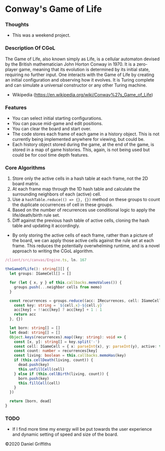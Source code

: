 # Conway's Game of Life

### Thoughts

- This was a weekend project.

### Description Of CGoL

The Game of Life, also known simply as Life, is a cellular automaton devised by the British mathematician John Horton Conway in 1970. It is a zero-player game, meaning that its evolution is determined by its initial state, requiring no further input. One interacts with the Game of Life by creating an initial configuration and observing how it evolves. It is Turing complete and can simulate a universal constructor or any other Turing machine.

- Wikipedia (https://en.wikipedia.org/wiki/Conway%27s_Game_of_Life)

### Features

- You can select initial starting configurations.
- You can pause mid-game and edit positions.
- You can clear the board and start over.
- The code stores each frame of each game in a history object. This is not currently being implemented anywhere for viewing, but could be.
- Each history object stored during the game, at the end of the game, is stored in a map of game histories. This, again, is not being used but could be for cool time depth features.

### Core Algorithms

1. Store only the active cells in a hash table at each frame, not the 2D board matrix.
2. At each frame map through the 1D hash table and calculate the surrounding neighbors of each (active) cell.
3. Use a `hashTable.reduce(() => {}, {})` method on these groups to count the duplicate occurrences of cell in these groups.
4. Based on the number of recurrences use conditional logic to apply the life/death/birth rule set.
5. Diff against the previous hash table of active cells, cloning the hash table and updating it accordingly.

- By only storing the active cells of each frame, rather than a picture of the board, we can apply those active cells against the rule set at each frame. This reduces the potentially overwhelming runtime, and is a novel approach to writing the CGoL algorithm.
```typescript
/client/src/canvas/Engine.ts, ln. 167

theGameOfLife(): string[][] {
  let groups: IGameCell[] = []

  for (let { x, y } of this.callbacks.memoValues()) {
    groups.push(...neighbor cells from memo)
  }

  const recurrences = groups.reduce((acc: IRecurrences, cell: IGameCell): IRecurrences => {
    const key: string = `${cell.x}-${cell.y}`
    acc[key] = !!acc[key] ? acc[key] + 1 : 1
    return acc
  }, {})

  let born: string[] = []
  let dead: string[] = []
  Object.keys(recurrences).map((key: string): void => {
    const [x, y]: string[] = key.split('-')
    const cell: IGameCell = { x: parseInt(x), y: parseInt(y), active: true }
    const count: number = recurrences[key]
    const living: boolean = this.callbacks.memoHas(key)
    if (this.cellDeath(living, count)) {
      dead.push(key)
      this.unfillCell(cell)
    } else if (this.cellBirth(living, count)) {
      born.push(key)
      this.fillCell(cell)
    }
  })

  return [born, dead]
}
```


### TODO

- If I find more time my energy will be put towards the user experience and dynamic setting of speed and size of the board.

©2020 Daniel Griffiths
